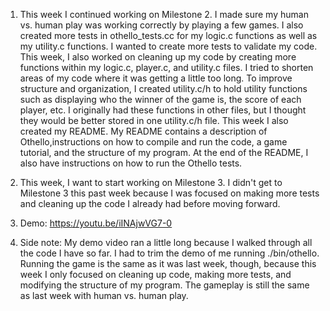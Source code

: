 1. This week I continued working on Milestone 2. I made sure my human vs. human play was working correctly by playing a few games. I also created more tests in othello_tests.cc for my logic.c functions as well as my utility.c functions. I wanted to create more tests to validate my code. This week, I also worked on cleaning up my code by creating more functions within my logic.c, player.c, and utility.c files. I tried to shorten areas of my code where it was getting a little too long. To improve structure and organization, I created utility.c/h to hold utility functions such as displaying who the winner of the game is, the score of each player, etc. I originally had these functions in other files, but I thought they would be better stored in one utility.c/h file. This week I also created my README. My README contains a description of Othello,instructions on how to compile and run the code, a game tutorial, and the structure of my program. At the end of the README, I also have instructions on how to run the Othello tests.

2. This week, I want to start working on Milestone 3. I didn't get to Milestone 3 this past week because I was focused on making more tests and cleaning up the code I already had before moving forward.

3. Demo:
https://youtu.be/iINAjwVG7-0

4. Side note:
My demo video ran a little long because I walked through all the code I have so far. I had to trim the demo of me running ./bin/othello. Running the game is the same as it was last week, though, because this week I only focused on cleaning up code, making more tests, and modifying the structure of my program. The gameplay is still the same as last week with human vs. human play.
